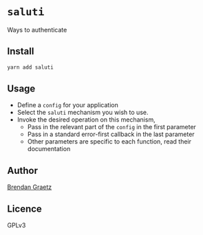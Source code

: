 # `saluti`

Ways to authenticate

## Install

```bash
yarn add saluti
```

## Usage

- Define a `config` for your application
- Select the `saluti` mechanism you wish to use.
- Invoke the desired operation on this mechanism,
  - Pass in the relevant part of the `config` in the first parameter
  - Pass in a standard error-first callback in the last parameter
  - Other parameters are specific to each function, read their documentation

## Author

[Brendan Graetz](http://bguiz.com)

## Licence

GPLv3
